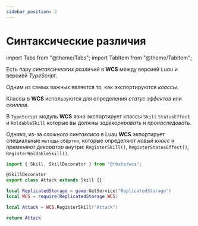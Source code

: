 ```yaml
---
sidebar_position: 2
---
```


# Синтаксические различия

import Tabs from "@theme/Tabs";
import TabItem from "@theme/TabItem";

Есть пару *синтаксических различий* в **WCS** между версией *Luau* и версией *TypeScript*.

Одним из самых важных является то, как экспортируются *классы*.

Классы в **WCS** используются для определения *статус эффектов* или *скиллов*.

В `TypeScript` модуль **WCS** явно экспортирует классы `Skill` `StatusEffect` и `HoldableSkill` которые вы должны *задекорировать* и *пронаследовать*.

*Однако*, из-за *сложного синтаксиса* в Luau **WCS** экпортирует специальные `методы-обёртки`, которые определяют *новый класс* и *применяют декоратор* внутри: `RegisterSkill()`, `RegisterStatusEffect()`, `RegisterHoldableSkill()`.

<Tabs groupId="languages">
<TabItem value="TypeScript" default>

```ts title="attack.ts" showLineNumbers
import { Skill, SkillDecorator } from "@rbxts/wcs";

@SkillDecorator
export class Attack extends Skill {}
```

</TabItem>
<TabItem value="Luau">

```lua title="attack.lua" showLineNumbers
local ReplicatedStorage = game:GetService("ReplicatedStorage")
local WCS = require(ReplicatedStorage.WCS)

local Attack = WCS.RegisterSkill("Attack")

return Attack
```

</TabItem>
</Tabs>

